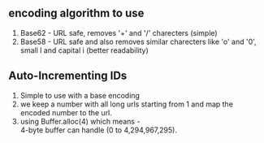 ## encoding algorithm to use

1. Base62 - URL safe, removes '+' and '/' charecters (simple)
2. Base58 - URL safe and also removes similar charecters like 'o' and '0', small l and capital i (better readability)

## Auto-Incrementing IDs 

1. Simple to use with a base encoding 
2. we keep a number with all long urls starting from 1 and map the encoded number to the url.
3. using Buffer.alloc(4) which means -  
    4-byte buffer can handle (0 to 4,294,967,295).